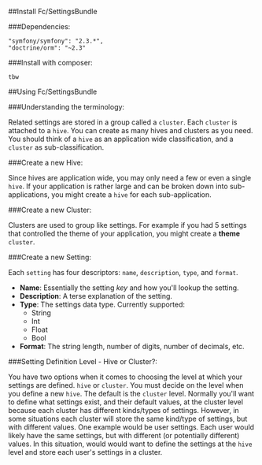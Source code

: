 ##Install Fc/SettingsBundle

###Dependencies:

    "symfony/symfony": "2.3.*",
    "doctrine/orm": "~2.3"

###Install with composer:

    tbw


##Using Fc/SettingsBundle

###Understanding the terminology:

Related settings are stored in a group called a `cluster`. Each `cluster` is attached
to a `hive`. You can create as many hives and clusters as you need. You should think of
a `hive` as an application wide classification, and a `cluster` as sub-classification.


###Create a new Hive:

Since hives are application wide, you may only need a few or even a single `hive`. If
your application is rather large and can be broken down into sub-applications, you
might create a `hive` for each sub-application.


###Create a new Cluster:

Clusters are used to group like settings. For example if you had 5 settings that
controlled the theme of your application, you might create a **theme** `cluster`.


###Create a new Setting:

Each `setting` has four descriptors: `name`, `description`, `type`, and `format`.

* **Name**: Essentially the setting *key* and how you'll lookup the setting.
* **Description**: A terse explanation of the setting.
* **Type**: The settings data type. Currently supported:
    - String
    - Int
    - Float
    - Bool
* **Format**: The string length, number of digits, number of decimals, etc.


###Setting Definition Level - Hive or Cluster?:

You have two options when it comes to choosing the level at which your settings are
defined. `hive` or `cluster`. You must decide on the level when you define a new
`hive`. The default is the `cluster` level. Normally you'll want to define what
settings exist, and their default values, at the cluster level because each cluster
has different kinds/types of settings. However, in some situations each cluster
will store the same kind/type of settings, but with different values. One example
would be user settings. Each user would likely have the same settings, but with
different (or potentially different) values. In this situation, would would want to
define the settings at the `hive` level and store each user's settings in a cluster.
